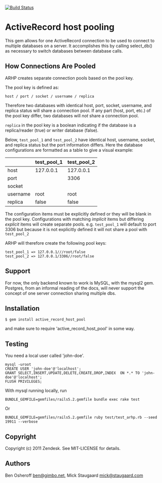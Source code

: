 [![Build Status](https://github.com/zendesk/active_record_host_pool/workflows/CI/badge.svg)](https://github.com/zendesk/active_record_host_pool/actions?query=workflow%3ACI)

# ActiveRecord host pooling

This gem allows for one ActiveRecord connection to be used to connect to multiple databases on a server.
It accomplishes this by calling select_db() as necessary to switch databases between database calls.

## How Connections Are Pooled

ARHP creates separate connection pools based on the pool key.

The pool key is defined as:

`host / port / socket / username / replica`

Therefore two databases with identical host, port, socket, username, and replica status will share a connection pool.
If any part (host, port, etc.) of the pool key differ, two databases will _not_ share a connection pool.

`replica` in the pool key is a boolean indicating if the database is a replica/reader (true) or writer database (false).

Below, `test_pool_1` and `test_pool_2` have identical host, username, socket, and replica status but the port information differs.
Here the database configurations are formatted as a table to give a visual example:

|          |  test_pool_1   |  test_pool_2   |
|----------|----------------|----------------|
| host     | 127.0.0.1      | 127.0.0.1      |
| port     |                | 3306           |
| socket   |                |                |
| username | root           | root           |
| replica  | false          | false          |

The configuration items must be explicitly defined or they will be blank in the pool key.
Configurations with matching _implicit_ items but differing _explicit_ items will create separate pools.
e.g. `test_pool_1` will default to port 3306 but because it is not explicitly defined it will not share a pool with `test_pool_2`

ARHP will therefore create the following pool keys:

```
test_pool_1 => 127.0.0.1///root/false
test_pool_2 => 127.0.0.1/3306//root/false
```


## Support

For now, the only backend known to work is MySQL, with the mysql2 gem.
Postgres, from an informal reading of the docs, will never support the concept of one server connection sharing multiple dbs.

## Installation

    $ gem install active_record_host_pool

and make sure to require 'active\_record\_host\_pool' in some way.

## Testing
You need a local user called 'john-doe'.

    mysql -uroot
    CREATE USER 'john-doe'@'localhost';
    GRANT SELECT,INSERT,UPDATE,DELETE,CREATE,DROP,INDEX  ON *.* TO 'john-doe'@'localhost';
    FLUSH PRIVILEGES;

With mysql running locally, run

    BUNDLE_GEMFILE=gemfiles/rails5.2.gemfile bundle exec rake test

 Or

    BUNDLE_GEMFILE=gemfiles/rails5.2.gemfile ruby test/test_arhp.rb --seed 19911 --verbose

## Copyright

Copyright (c) 2011 Zendesk. See MIT-LICENSE for details.

## Authors
Ben Osheroff <ben@gimbo.net>,
Mick Staugaard <mick@staugaard.com>
